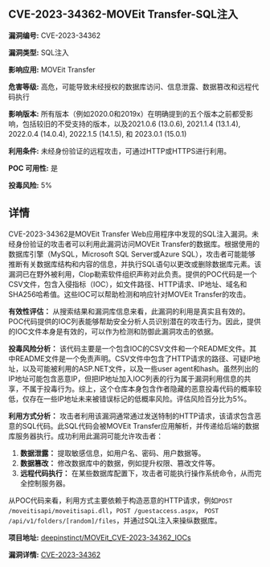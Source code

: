 ## CVE-2023-34362-MOVEit Transfer-SQL注入

**漏洞编号:** CVE-2023-34362

**漏洞类型:** SQL注入

**影响应用:** MOVEit Transfer

**危害等级:** 高危，可能导致未经授权的数据库访问、信息泄露、数据篡改和远程代码执行

**影响版本:** 所有版本（例如2020.0和2019x）在明确提到的五个版本之前都受影响，包括较旧的不受支持的版本，以及2021.0.6 (13.0.6), 2021.1.4 (13.1.4), 2022.0.4 (14.0.4), 2022.1.5 (14.1.5), 和 2023.0.1 (15.0.1)

**利用条件:** 未经身份验证的远程攻击，可通过HTTP或HTTPS进行利用。

**POC 可用性:** 是

**投毒风险:** 5%

## 详情

CVE-2023-34362是MOVEit Transfer Web应用程序中发现的SQL注入漏洞。未经身份验证的攻击者可以利用此漏洞访问MOVEit Transfer的数据库。根据使用的数据库引擎（MySQL，Microsoft SQL Server或Azure SQL），攻击者可能能够推断有关数据库结构和内容的信息，并执行SQL语句以更改或删除数据库元素。该漏洞已在野外被利用，Clop勒索软件组织声称对此负责。提供的POC代码是一个CSV文件，包含入侵指标（IOC），如文件路径、HTTP请求、IP地址、域名和SHA256哈希值。这些IOC可以帮助检测和响应针对MOVEit Transfer的攻击。

**有效性评估：** 从搜索结果和漏洞库信息来看，此漏洞的利用是真实且有效的。POC代码提供的IOC列表能够帮助安全分析人员识别潜在的攻击行为。因此，提供的IOC文件本身是有效的，可以作为检测和防御此漏洞攻击的依据。

**投毒风险分析：** 该代码主要是一个包含IOC的CSV文件和一个README文件。其中README文件是一个免责声明。CSV文件中包含了HTTP请求的路径、可疑IP地址，以及可能被利用的ASP.NET文件，以及一些user agent和hash。虽然列出的IP地址可能包含恶意IP，但把IP地址加入IOC列表的行为属于漏洞利用信息的共享，不属于投毒行为。综上，这个仓库本身包含作者隐藏的恶意投毒代码的概率较低，仅存在一些IP地址未来被错误标记的低概率风险。评估风险百分比为5%。

**利用方式分析：** 攻击者利用该漏洞通常通过发送特制的HTTP请求，该请求包含恶意的SQL代码。此SQL代码会被MOVEit Transfer应用解析，并传递给后端的数据库服务器执行。成功利用此漏洞可能允许攻击者：
1.  **数据泄露：** 提取敏感信息，如用户名、密码、用户数据等。
2.  **数据篡改：** 修改数据库中的数据，例如提升权限、篡改文件等。
3.  **远程代码执行：** 在某些数据库配置下，攻击者可能执行操作系统命令，从而完全控制服务器。

从POC代码来看，利用方式主要依赖于构造恶意的HTTP请求，例如`POST /moveitisapi/moveitisapi.dll`，`POST /guestaccess.aspx`， `POST /api/v1/folders/[random]/files`，并通过SQL注入来操纵数据库。

**项目地址:** [deepinstinct/MOVEit_CVE-2023-34362_IOCs](https://github.com/deepinstinct/MOVEit_CVE-2023-34362_IOCs)

**漏洞详情:** [CVE-2023-34362](https://nvd.nist.gov/vuln/detail/CVE-2023-34362)